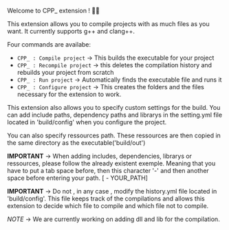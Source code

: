 Welcome to CPP\_ extension ! 🚀🚀

This extension allows you to compile projects with as much files as you want. It currently supports g++ and clang++.

Four commands are availabe:

- `CPP_ : Compile project` -> This builds the executable for your project
- `CPP_ : Recompile project` -> this deletes the compilation history and rebuilds your project from scratch
- `CPP_ : Run project` -> Automatically finds the executable file and runs it
- `CPP_ : Configure project` -> This creates the folders and the files necessary for the extension to work.

This extension also allows you to specify custom settings for the build. You can add include paths, dependency paths and librarys in the setting.yml file located in 'build/config' when you configure the project.

You can also specify ressources path. These ressources are then copied in the same directory as the executable('build/out')

**IMPORTANT** -> When adding includes, dependencies, librarys or ressources, please follow the already existent exemple. Meaning that you have to put a tab space before, then this character '-' and then another space before entering your path. [ - YOUR_PATH]

**IMPORTANT** -> Do not , in any case , modify the history.yml file located in 'build/config'. This file keeps track of the compilations and allows this extension to decide which file to compile and which file not to compile.

_NOTE_ -> We are currently working on adding dll and lib for the compilation.
